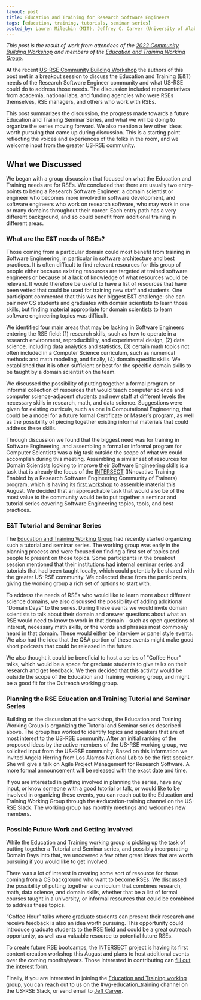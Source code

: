 ```yaml
---
layout: post
title: Education and Training for Research Software Engineers
tags: [education, training, tutorials, seminar series]
posted_by: Lauren Milechin (MIT), Jeffrey C. Carver (University of Alabama), Patrick Clemins (Vermont EPSCoR, University of Vermont), Julia Damerow (Arizona State University), Angela Herring (Los Alamos National Laboratory), Miranda Mundt (Sandia National Laboratories), Lance Parsons (Princeton University), Alan Sussman (National Science Foundation), Alicja Tadych (Princeton University)
---
```


*This post is the result of work from attendees of the [2022 Community Building Workshop](https://us-rse.org/first-community-workshop/) and members of the [Education and Training Working Group](https://us-rse.org/wg/education_training/).*

At the recent [US-RSE Community Building Workshop](https://us-rse.org/first-community-workshop/) the authors of this  post met in a breakout session to discuss the Education and Training (E&T) needs of the Research Software Engineer community and what US-RSE could do to address those needs. The discussion included representatives from academia, national labs, and funding agencies who were RSEs themselves, RSE managers, and others who work with RSEs.

This post summarizes the discussion, the progress made towards a future Education and Training Seminar Series, and what we will be doing to organize the series moving forward. We also mention a few other ideas worth pursuing that came up during discussion. This is a starting point reflecting the voices and experiences of the folks in the room, and we welcome input from the greater US-RSE community.

## What we Discussed

We began with a group discussion that focused on what the Education and Training needs are for RSEs. We concluded that there are usually two entry-points to being a Research Software Engineer: a domain scientist or engineer who becomes more involved in software development, and software engineers who work on research software, who may work in one or many domains throughout their career. Each entry path has a very different background, and so could benefit from additional training in different areas.

### What are the E&T needs of RSEs?

Those coming from a particular domain could most benefit from training in Software Engineering, in particular in software architecture and best practices. It is often difficult to find relevant resources for this group of people either because existing resources are targeted at trained software engineers or because of a lack of knowledge of what resources would be relevant. It would therefore be useful to have a list of resources that have been vetted that could be used for training new staff and students. One participant commented that this was her biggest E&T challenge: she can pair new CS students and graduates with domain scientists to learn those skills, but finding material appropriate for domain scientists to learn software engineering topics was difficult.

We identified four main areas that may be lacking in Software Engineers entering the RSE field: (1) research skills, such as how to operate in a research environment, reproducibility, and experimental design, (2) data science, including data analytics and statistics, (3) certain math topics not often included in a Computer Science curriculum, such as numerical methods and math modeling, and finally, (4) domain specific skills. We established that it is often sufficient or best for the specific domain skills to be taught by a domain scientist on the team.

We discussed the possibility of putting together a formal program or informal collection of resources that would teach computer science and computer science-adjacent students and new staff at different levels the necessary skills in research, math, and data science. Suggestions were given for existing curricula, such as one in Computational Engineering, that could be a model for a future formal Certificate or Master’s program, as well as the possibility of piecing together existing informal materials that could address these skills.

Through discussion we found that the biggest need was for training in Software Engineering, and assembling a formal or informal program for Computer Scientists was a big task outside the scope of what we could accomplish during this meeting. Assembling a similar set of resources for Domain Scientists looking to improve their Software Engineering skills is a task that is already the focus of the [INTERSECT](https://intersect-training.github.io/) (INnovative Training Enabled by a Research Software Engineering Community of Trainers) program, which is having its [first workshop](https://intersect-training.github.io/workshop22/) to assemble material this August. We decided that an approachable task that would also be of the most value to the community would be to put together a seminar and tutorial series covering Software Engineering topics, tools, and best practices.

### E&T Tutorial and Seminar Series

The [Education and Training Working Group](https://us-rse.org/wg/education_training/) had recently started organizing such a tutorial and seminar series. The working group was early in the planning process and were focused on finding a first set of topics and people to present on those topics. Some participants in the breakout session mentioned that their institutions had internal seminar series and tutorials that had been taught locally, which could potentially be shared with the greater US-RSE community. We collected these from the participants, giving the working group a rich set of options to start with.

To address the needs of RSEs who would like to learn more about different science domains, we also discussed the possibility of adding additional “Domain Days” to the series. During these events we would invite domain scientists to talk about their domain and answer questions about what an RSE would need to know to work in that domain - such as open questions of interest, necessary math skills, or the words and phrases most commonly heard in that domain. These would either be interview or panel style events. We also had the idea that the Q&A portion of these events might make good short podcasts that could be released in the future.

We also thought it could be beneficial to host a series of “Coffee Hour” talks, which would be a space for graduate students to give talks on their research and get feedback. We then decided that this activity would be outside the scope of the Education and Training working group, and might be a good fit for the Outreach working group.

### Planning the RSE Education and Training Tutorial and Seminar Series

Building on the discussion at the workshop, the Education and Training Working Group is organizing the Tutorial and Seminar series described above. The group has worked to identify topics and speakers that are of most interest to the US-RSE community. After an initial ranking of the proposed ideas by the active members of the US-RSE working group, we solicited input from the US-RSE community. Based on this information we invited Angela Herring from Los Alamos National Lab to be the first speaker. She will give a talk on Agile Project Management for Research Software. A more formal announcement will be released with the exact date and time.

If you are interested in getting involved in planning the series, have any input, or know someone with a good tutorial or talk, or would like to be involved in organizing these events, you can reach out to the Education and Training Working Group through the #education-training channel on the US-RSE Slack. The working group has monthly meetings and welcomes new members.

### Possible Future Work and Getting Involved

While the Education and Training working group is picking up the task of putting together a Tutorial and Seminar series, and possibly incorporating Domain Days into that, we uncovered a few other great ideas that are worth pursuing if you would like to get involved.

There was a lot of interest in creating some sort of resource for those coming from a CS background who want to become RSEs. We discussed the possibility of putting together a curriculum that combines research, math, data science, and domain skills, whether that be a list of formal courses taught in a university, or informal resources that could be combined to address these topics.

“Coffee Hour” talks where graduate students can present their research and receive feedback is also an idea worth pursuing. This opportunity could introduce graduate students to the RSE field and could be a great outreach opportunity, as well as a valuable resource to potential future RSEs.

To create future RSE bootcamps, the [INTERSECT](https://intersect-training.github.io/) project is having its first content creation workshop this August and plans to host additional events over the coming months/years. Those interested in contributing can [fill out the interest form](https://intersect-training.github.io/participate/).

Finally, if you are interested in joining the [Education and Training working group](https://us-rse.org/wg/education_training/), you can reach out to us on the #wg-education_training channel on the US-RSE Slack, or send email to [Jeff Carver](carver@cs.ua.edu).
